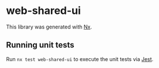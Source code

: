 # web-shared-ui

This library was generated with [Nx](https://nx.dev).

## Running unit tests

Run `nx test web-shared-ui` to execute the unit tests via [Jest](https://jestjs.io).
